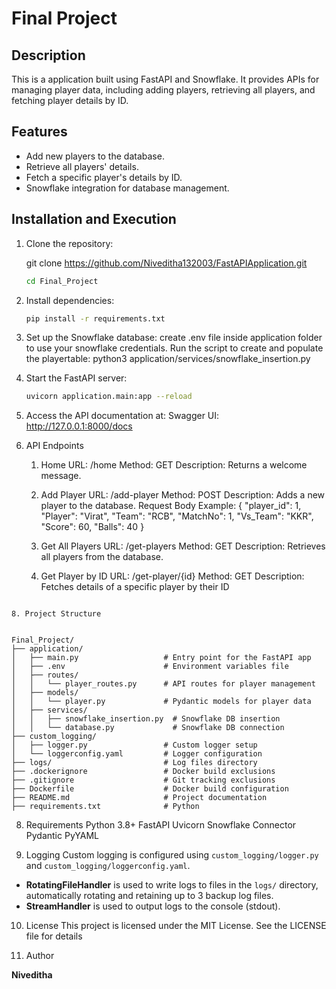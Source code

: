 


# Final Project

## Description
This is a application built using FastAPI and Snowflake. It provides APIs for managing player data, including adding players, retrieving all players, and fetching player details by ID.

## Features
- Add new players to the database.
- Retrieve all players' details.
- Fetch a specific player's details by ID.
- Snowflake integration for database management.

## Installation and Execution

1. Clone the repository:

   git clone https://github.com/Niveditha132003/FastAPIApplication.git
   ```bash
   cd Final_Project
   ```


3. Install dependencies:
   ```bash
   pip install -r requirements.txt
   ```


4. Set up the Snowflake database:
create .env file inside application folder to use your snowflake credentials.
Run the script to create and populate the playertable:
python3 application/services/snowflake_insertion.py


5. Start the FastAPI server:

   ```bash
   uvicorn application.main:app --reload
   ```

6. Access the API documentation at:
Swagger UI: http://127.0.0.1:8000/docs


7. API Endpoints
      1. Home
         URL: /home
         Method: GET
         Description: Returns a welcome message.

      2. Add Player
         URL: /add-player
         Method: POST
         Description: Adds a new player to the database.
         Request Body Example:
         {
        "player_id": 1,
        "Player": "Virat",
        "Team": "RCB",
        "MatchNo": 1,
        "Vs_Team": "KKR",
        "Score": 60,
        "Balls": 40
          }


      3. Get All Players
         URL: /get-players
         Method: GET
         Description: Retrieves all players from the database.

      4. Get Player by ID
         URL: /get-player/{id}
         Method: GET
         Description: Fetches details of a specific player by their ID

```text

8. Project Structure


Final_Project/
├── application/
│   ├── main.py                   # Entry point for the FastAPI app
│   ├── .env                      # Environment variables file
│   ├── routes/
│   │   └── player_routes.py      # API routes for player management
│   ├── models/
│   │   └── player.py             # Pydantic models for player data
│   ├── services/
│   │   ├── snowflake_insertion.py  # Snowflake DB insertion
│   │   └── database.py             # Snowflake DB connection
├── custom_logging/
│   ├── logger.py                 # Custom logger setup
│   └── loggerconfig.yaml         # Logger configuration
├── logs/                         # Log files directory
├── .dockerignore                 # Docker build exclusions
├── .gitignore                    # Git tracking exclusions
├── Dockerfile                    # Docker build configuration
├── README.md                     # Project documentation
├── requirements.txt              # Python 
```





8. Requirements
Python 3.8+
FastAPI
Uvicorn
Snowflake Connector
Pydantic
PyYAML


9. Logging
Custom logging is configured using `custom_logging/logger.py` and `custom_logging/loggerconfig.yaml`.  
- **RotatingFileHandler** is used to write logs to files in the `logs/` directory, automatically rotating and retaining up to 3 backup log files.
- **StreamHandler** is used to output logs to the console (stdout).


10. License
This project is licensed under the MIT License. See the LICENSE file for details


11. Author

**Niveditha**
        






